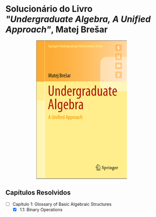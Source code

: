 # Solucionário do Livro _"Undergraduate Algebra, A Unified Approach"_, Matej Brešar

<p align="center">
  <img src="./capa-livro.PNG" alt="drawing" width="300"/>
</p>

## Capítulos Resolvidos

- [ ] Capítulo 1: Glossary of Basic Algebraic Structures
  - [x] 1.1: Binary Operations
